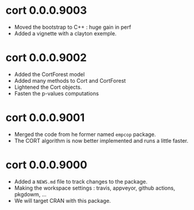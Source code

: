 # cort 0.0.0.9003

* Moved the bootstrap to C++ : huge gain in perf
* Added a vignette with a clayton exemple.

# cort 0.0.0.9002

* Added the CortForest model
* Added many methods to Cort and CortForest
* Lightened the Cort objects. 
* Fasten the p-values computations

# cort 0.0.0.9001

* Merged the code from he former named `empcop` package. 
* The CORT algorithm is now better implemented and runs a little faster. 


# cort 0.0.0.9000

* Added a `NEWS.md` file to track changes to the package.
* Making the workspace settings : travis, appveyor, github actions, pkgdowm, ...
* We will target CRAN with this package. 
